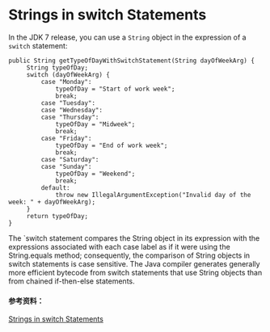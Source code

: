 # Strings in switch Statements
In the JDK 7 release, you can use a `String` object in the expression of a `switch` statement:
```
public String getTypeOfDayWithSwitchStatement(String dayOfWeekArg) {
     String typeOfDay;
     switch (dayOfWeekArg) {
         case "Monday":
             typeOfDay = "Start of work week";
             break;
         case "Tuesday":
         case "Wednesday":
         case "Thursday":
             typeOfDay = "Midweek";
             break;
         case "Friday":
             typeOfDay = "End of work week";
             break;
         case "Saturday":
         case "Sunday":
             typeOfDay = "Weekend";
             break;
         default:
             throw new IllegalArgumentException("Invalid day of the week: " + dayOfWeekArg);
     }
     return typeOfDay;
}
```
The `switch statement compares the String object in its expression with the expressions associated with each case label as if it were using the String.equals method; consequently, the comparison of String objects in switch statements is case sensitive. The Java compiler generates generally more efficient bytecode from switch statements that use String objects than from chained if-then-else statements.

####  参考资料：
[Strings in switch Statements](https://docs.oracle.com/javase/7/docs/technotes/guides/language/strings-switch.html)

